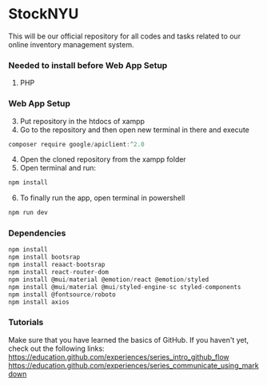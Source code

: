 # StockNYU

This will be our official repository for all codes and tasks related to our online inventory management system.

### Needed to install before Web App Setup
1. PHP

### Web App Setup
3. Put repository in the htdocs of xampp
4. Go to the repository and then open new terminal in there and execute
```javascript
composer require google/apiclient:^2.0
```
4. Open the cloned repository from the xampp folder
5. Open terminal and run:
```javascript
npm install
```
6. To finally run the app, open terminal in powershell  
```javascript
npm run dev
```

### Dependencies
```javascript
npm install
npm install bootsrap
npm install reaact-bootsrap
npm install react-router-dom
npm install @mui/material @emotion/react @emotion/styled
npm install @mui/material @mui/styled-engine-sc styled-components
npm install @fontsource/roboto
npm install axios
```

### Tutorials

Make sure that you have learned the basics of GitHub. If you haven't yet, check out the following links:
https://education.github.com/experiences/series_intro_github_flow
https://education.github.com/experiences/series_communicate_using_markdown


